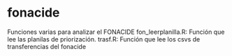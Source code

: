 # fonacide
Funciones varias para analizar el FONACIDE
fon_leerplanilla.R: Función que lee las planilas de priorización.
trasf.R: Función que lee los csvs de transferencias del fonacide
